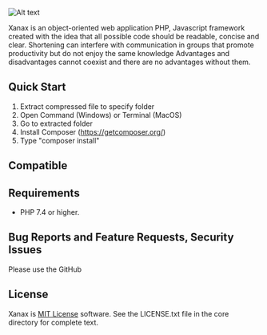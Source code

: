 
![Alt text](https://github.com/kdps/Xanax/blob/master/Logo/logo.png)

Xanax is an object-oriented web application PHP, Javascript framework created with the idea that all possible code should be readable, concise and clear. Shortening can interfere with communication in groups that promote productivity but do not enjoy the same knowledge Advantages and disadvantages cannot coexist and there are no advantages without them. 

Quick Start
------------
1. Extract compressed file to specify folder
2. Open Command (Windows) or Terminal (MacOS)
3. Go to extracted folder
4. Install Composer (https://getcomposer.org/)
5. Type "composer install"

Compatible
------------


Requirements
------------
- PHP 7.4 or higher.

Bug Reports and Feature Requests, Security Issues
-------------------------------------------------
Please use the GitHub

License
-------
Xanax is [MIT License](https://en.wikipedia.org/wiki/MIT_License) software. See the LICENSE.txt file in the core directory for complete text.
